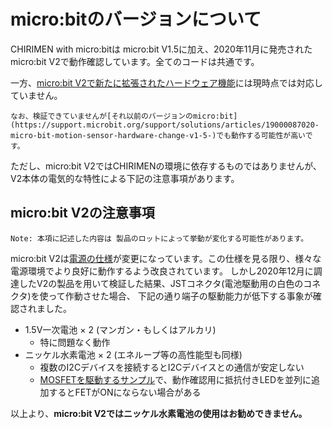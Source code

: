 
# micro:bitのバージョンについて #
CHIRIMEN with micro:bitは micro:bit V1.5に加え、2020年11月に発売されたmicro:bit V2で動作確認しています。全てのコードは共通です。

一方、[micro:bit V2で新たに拡張されたハードウェア機能](https://support.microbit.org/support/solutions/articles/19000119052-new-details-of-the-latest-micro-bit-revision)には現時点では対応していません。

 `なお、検証できていませんが[それ以前のバージョンのmicro:bit](https://support.microbit.org/support/solutions/articles/19000087020-micro-bit-motion-sensor-hardware-change-v1-5-)でも動作する可能性が高いです。`

ただし、micro:bit V2ではCHIRIMENの環境に依存するものではありませんが、V2本体の電気的な特性による下記の注意事項があります。


## micro:bit V2の注意事項 ##

`Note: 本項に記述した内容は 製品のロットによって挙動が変化する可能性があります。`

micro:bit V2は[電源の仕様](https://tech.microbit.org/hardware/powersupply/)が変更になっています。この仕様を見る限り、様々な電源環境でより良好に動作するよう改良されています。
しかし2020年12月に調達したV2の製品を用いて検証した結果、JSTコネクタ(電池駆動用の白色のコネクタ)を使って作動させた場合、 下記の通り端子の駆動能力が低下する事象が確認されました。

* 1.5V一次電池 × 2 (マンガン・もしくはアルカリ)
  * 特に問題なく動作
* ニッケル水素電池 × 2 (エネループ等の高性能型も同様)
  * 複数のI2Cデバイスを接続するとI2Cデバイスとの通信が安定しない
  * [MOSFETを駆動するサンプル](https://chirimen.org/chirimen-micro-bit/examples/GPIO3/index.html)で、動作確認用に抵抗付きLEDを並列に追加するとFETがONにならない場合がある

以上より、**micro:bit V2ではニッケル水素電池の使用はお勧めできません。**